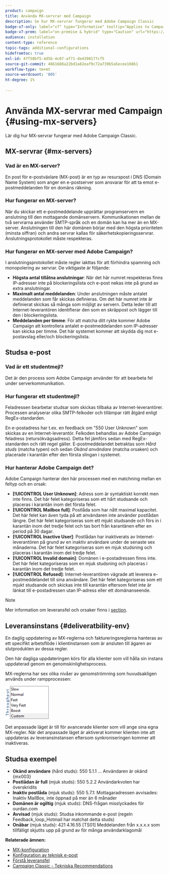 ```yaml
---
product: campaign
title: Använda MX-servrar med Campaign
description: Se hur MX-servrar fungerar med Adobe Campaign Classic
badge-v7-only: label="v7" type="Informative" tooltip="Applies to Campaign Classic v7 only"
badge-v7-prem: label="on-premise & hybrid" type="Caution" url="https://experienceleague.adobe.com/docs/campaign-classic/using/installing-campaign-classic/architecture-and-hosting-models/hosting-models-lp/hosting-models.html" tooltip="Applies to on-premise and hybrid deployments only"
audience: installation
content-type: reference
topic-tags: additional-configurations
hidefromtoc: true
exl-id: 47f50bf5-4d5b-4c07-af71-de4390177cf5
source-git-commit: 4661688a22bd1a82eaf9c72a739b5a5ecee168b1
workflow-type: tm+mt
source-wordcount: '805'
ht-degree: 1%

---
```


# Använda MX-servrar med Campaign {#using-mx-servers}



Lär dig hur MX-servrar fungerar med Adobe Campaign Classic.

## MX-servrar {#mx-servers}

### Vad är en MX-server?

En post för e-postväxlare (MX-post) är en typ av resurspost i DNS (Domain Name System) som anger en e-postserver som ansvarar för att ta emot e-postmeddelanden för en domäns räkning.

### Hur fungerar en MX-server?

När du skickar ett e-postmeddelande upprättar programservern en anslutning till den mottagande domänservern. Kommunikationen mellan de två servrarna använder SMTP-språk och en domän kan ha mer än en MX-server. Anslutningen till den här domänen börjar med den högsta prioriteten (minsta siffran) och andra servrar kallas för säkerhetskopieringsservrar. Anslutningsprotokollet måste respekteras.

### Hur fungerar en MX-server med Adobe Campaign?

I anslutningsprotokollet måste regler iakttas för att förhindra spamning och monopolering av servrar. De viktigaste är följande:

* **Högsta antal tillåtna anslutningar**: När det här numret respekteras finns IP-adresser inte på blockeringslista och e-post nekas inte på grund av extra anslutningar.
* **Maximalt antal meddelanden**: Under anslutningen måste antalet meddelanden som får skickas definieras. Om det här numret inte är definierat skickas så många som möjligt av servern. Detta leder till att Internet-leverantören identifierar den som en skräppost och lägger till den i blockeringslista.
* **Meddelanden per timme**: För att matcha ditt rykte kommer Adobe Campaign att kontrollera antalet e-postmeddelanden som IP-adresser kan skicka per timme. Det här systemet kommer att skydda dig mot e-postavslag eller/och blockeringslista.

## Studsa e-post

### Vad är ett studentmejl?

Det är den process som Adobe Campaign använder för att bearbeta fel under serverkommunikation.

### Hur fungerar ett studentmejl?

Feladressen bearbetar studsar som skickas tillbaka av Internet-leverantörer. Processen analyserar olika SMTP-felkoder och tillämpar rätt åtgärd enligt RegEx-standarden.

En e-postadress har t.ex. en feedback om &quot;550 User Unknown&quot; som skickas av en Internet-leverantör. Felkoden behandlas av Adobe Campaign feladress (retursökvägsadress). Detta fel jämförs sedan med RegEx-standarden och rätt regel gäller. E-postmeddelandet betraktas som *Hård studs* (matcha typen) och sedan *Okänd användare* (matcha orsaken) och placerade i karantän efter den första slingan i systemet.

### Hur hanterar Adobe Campaign det?

Adobe Campaign hanterar den här processen med en matchning mellan en feltyp och en orsak:

* **[!UICONTROL User Unknown]**: Adress som är syntaktiskt korrekt men inte finns. Det här felet kategoriseras som ett hårt studsande och placeras i karantän inom det första felet.
* **[!UICONTROL Mailbox full]**: Postlåda som har nått maximal kapacitet. Det här felet kan även tyda på att användaren inte använder postlådan längre. Det här felet kategoriseras som ett mjukt studsande och förs in i karantän inom det tredje felet och tas bort från karantänen efter en period på 30 dagar.
* **[!UICONTROL Inactive User]**: Postlådan har inaktiverats av Internet-leverantören på grund av en inaktiv användare under de senaste sex månaderna. Det här felet kategoriseras som en mjuk studsning och placeras i karantän inom det tredje felet.
* **[!UICONTROL Invalid domain]**: Domänen i e-postadressen finns inte. Det här felet kategoriseras som en mjuk studsning och placeras i karantän inom det tredje felet.
* **[!UICONTROL Refused]**: Internet-leverantören vägrade att leverera e-postmeddelandet till sina användare. Det här felet kategoriseras som ett mjukt studsande och skickas inte till karantän eftersom felet inte är länkat till e-postadressen utan IP-adress eller ett domänanseende.

>[!NOTE]
>
>Mer information om leveransfel och orsaker finns i [section](../../delivery/using/understanding-delivery-failures.md#delivery-failure-types-and-reasons).

## Leveransinstans {#deliveratbility-env}

En daglig uppdatering av MX-reglerna och faktureringsreglerna hanteras av ett specifikt arbetsflöde i klientinstansen som är ansluten till ägaren av slutprodukten av dessa regler.

Den här dagliga uppdateringen körs för alla klienter som vill hålla sin instans uppdaterad genom en genomskinlighetsprocess.

MX-reglerna har sex olika nivåer av genomströmning som huvudsakligen används under rampprocessen:

![](assets/mx-rules-throughput.png)

Det anpassade läget är till för avancerade klienter som vill ange sina egna MX-regler. När det anpassade läget är aktiverat kommer klienten inte att uppdateras av leveransinstansen eftersom synkroniseringen kommer att inaktiveras.

## Studsa exempel

* **Okänd användare** (hård studs): 550 5.1.1 ... Användaren är okänd {mx003}
* **Postlådan är full** (mjuk studs): 550 5.2.2 Användarkvoten har överskridits
* **Inaktiv postlåda** (mjuk studs): 550 5.7.1: Mottagaradressen avvisades: Inaktiv MailBox, inte öppnad på mer än 6 månader
* **Domänen är ogiltig** (mjuk studs): DNS-frågan misslyckades för ourdan.com
* **Avvisad** (mjuk studs): Studsa inkommande e-post (regeln Feedback_loop_Hotmail har matchat detta studs)
* **Onåbar** (mjuk studs): 421 4.16.55 [TS01] Meddelanden från x.x.x.x som tillfälligt skjutits upp på grund av för många användarklagomål

**Relaterade ämnen:**
* [MX-konfiguration](../../installation/using/email-deliverability.md#mx-configuration)
* [Konfiguration av teknisk e-post](../../installation/using/email-deliverability.md)
* [Förstå leveransfel](../../delivery/using/understanding-delivery-failures.md)
* [Campaign Classic - Tekniska Recommendations](https://experienceleague.adobe.com/docs/deliverability-learn/deliverability-best-practice-guide/additional-resources/campaign/acc-technical-recommendations.html)
